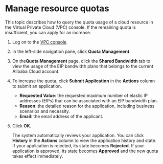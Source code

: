# Manage resource quotas

This topic describes how to query the quota usage of a cloud resource in the Virtual Private Cloud \(VPC\) console. If the remaining quota is insufficient, you can apply for an increase.

1.  Log on to the [VPC console](https://vpcnext.console.aliyun.com/vpc).

2.  In the left-side navigation pane, click **Quota Management**.

3.  On the**Quota Management** page, click the **Shared Bandwidth** tab to view the usage of the EIP bandwidth plans that belongs to the current Alibaba Cloud account.

4.  To increase the quota, click **Submit Application** in the **Actions** column to submit an application.

    -   **Requested Value**: the requested maximum number of elastic IP addresses \(EIPs\) that can be associated with an EIP bandwidth plan.
    -   **Reason**: the detailed reason for the application, including business scenarios and necessity.
    -   **Email**: the email address of the applicant.
5.  Click **OK**.

    The system automatically reviews your application. You can click **History** in the **Actions** column to view the application history and state. If your application is rejected, its state becomes **Rejected**. If your application is approved, its state becomes **Approved** and the new quota takes effect immediately.


